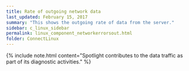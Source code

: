 ```yaml
---
title: ﻿Rate of outgoing network data
last_updated: February 15, 2017
summary: "This shows the outgoing rate of data from the server."
sidebar: c_linux_sidebar
permalink: linux_component_networkerrorsout.html
folder: ConnectLinux
---
```



{% include note.html content="Spotlight contributes to the data traffic as part of its diagnostic activities." %}
